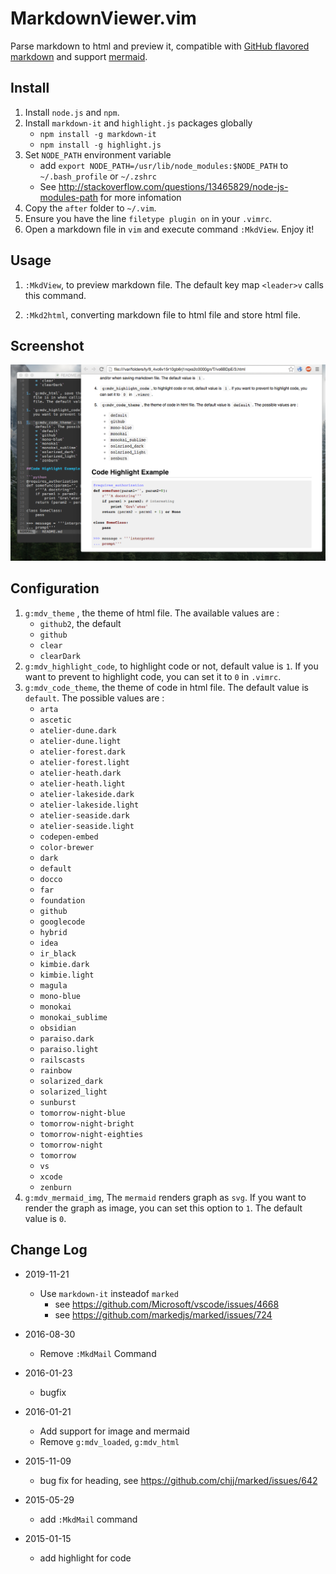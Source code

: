 # MarkdownViewer.vim

Parse markdown to html and preview it, compatible with [GitHub flavored markdown](https://help.github.com/articles/github-flavored-markdown) and support [mermaid](http://knsv.github.io/mermaid/index.html).

## Install

1.  Install `node.js` and `npm`.
1.  Install `markdown-it` and `highlight.js` packages globally
    -   `npm install -g markdown-it`
    -   `npm install -g highlight.js`
1.  Set `NODE_PATH` environment variable
    -   add `export NODE_PATH=/usr/lib/node_modules:$NODE_PATH` to `~/.bash_profile` or `~/.zshrc`
    -   See http://stackoverflow.com/questions/13465829/node-js-modules-path for more infomation
1.  Copy the `after` folder to `~/.vim`.
1.  Ensure you have the line `filetype plugin on` in your `.vimrc`.
1.  Open a markdown file in `vim` and execute command `:MkdView`. Enjoy it!

## Usage

1.  `:MkdView`, to preview markdown file. The default key map `<leader>v`
    calls this command.

1.  `:Mkd2html`, converting markdown file to html file and store html file.

## Screenshot

![MarkdownViewer Screenshot](markdown_viewer.png)

## Configuration

1.  `g:mdv_theme` , the theme of html file. The available values are :
    -   `github2`, the default
    -   `github`
    -   `clear`
    -   `clearDark`
1.  `g:mdv_highlight_code`, to highlight code or not, default value is `1`. If
    you want to prevent to highlight code, you can set it to `0` in `.vimrc`.
1.  `g:mdv_code_theme`, the theme of code in html file. The default value is
    `default`. The possible values are :
    -   `arta`
    -   `ascetic`
    -   `atelier-dune.dark`
    -   `atelier-dune.light`
    -   `atelier-forest.dark`
    -   `atelier-forest.light`
    -   `atelier-heath.dark`
    -   `atelier-heath.light`
    -   `atelier-lakeside.dark`
    -   `atelier-lakeside.light`
    -   `atelier-seaside.dark`
    -   `atelier-seaside.light`
    -   `codepen-embed`
    -   `color-brewer`
    -   `dark`
    -   `default`
    -   `docco`
    -   `far`
    -   `foundation`
    -   `github`
    -   `googlecode`
    -   `hybrid`
    -   `idea`
    -   `ir_black`
    -   `kimbie.dark`
    -   `kimbie.light`
    -   `magula`
    -   `mono-blue`
    -   `monokai`
    -   `monokai_sublime`
    -   `obsidian`
    -   `paraiso.dark`
    -   `paraiso.light`
    -   `railscasts`
    -   `rainbow`
    -   `solarized_dark`
    -   `solarized_light`
    -   `sunburst`
    -   `tomorrow-night-blue`
    -   `tomorrow-night-bright`
    -   `tomorrow-night-eighties`
    -   `tomorrow-night`
    -   `tomorrow`
    -   `vs`
    -   `xcode`
    -   `zenburn`
1.  `g:mdv_mermaid_img`, The `mermaid` renders graph as `svg`. If you want to render the graph as image, you can set this option to `1`. The default value is `0`.

## Change Log

-   2019-11-21
    -   Use `markdown-it` insteadof `marked`
        -   see https://github.com/Microsoft/vscode/issues/4668
        -   see https://github.com/markedjs/marked/issues/724
-   2016-08-30
    -   Remove `:MkdMail` Command
-   2016-01-23
    -   bugfix
-   2016-01-21
    -   Add support for image and mermaid
    -   Remove `g:mdv_loaded`, `g:mdv_html`
-   2015-11-09

    -   bug fix for heading, see https://github.com/chjj/marked/issues/642

-   2015-05-29

    -   add `:MkdMail` command

-   2015-01-15
    -   add highlight for code
